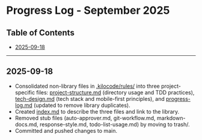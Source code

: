 # Progress Log - September 2025

## Table of Contents
- [2025-09-18](#2025-09-18)

---

## 2025-09-18
- Consolidated non-library files in [.kilocode/rules/](.kilocode/rules/) into three project-specific files: [project-structure.md](.kilocode/rules/project-structure.md) (directory usage and TDD practices), [tech-design.md](.kilocode/rules/tech-design.md) (tech stack and mobile-first principles), and [progress-log.md](.kilocode/rules/progress-log.md) (updated to remove library duplicates).
- Created [index.md](.kilocode/rules/index.md) to describe the three files and link to the library.
- Removed stub files (auto-approver.md, git-workflow.md, markdown-docs.md, response-style.md, todo-list-usage.md) by moving to trash/.
- Committed and pushed changes to main.
